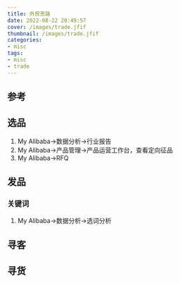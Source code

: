 ```yaml
---
title: 外贸思路
date: 2022-08-22 20:49:57
cover: /images/trade.jfif
thumbnail: /images/trade.jfif
categories:
- misc
tags:
- misc
- trade
---
```

## 参考

## 选品
1. My Alibaba->数据分析->行业报告
2. My Alibaba->产品管理->产品运营工作台，查看定向征品
3. My Alibaba->RFQ


## 发品
### 关键词
1. My Alibaba->数据分析->选词分析


## 寻客

## 寻货


